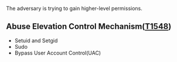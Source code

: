The adversary is trying to gain higher-level permissions.

## Abuse Elevation Control Mechanism([T1548](https://attack.mitre.org/techniques/T1548/))
   - Setuid and Setgid
   - Sudo
   - Bypass User Account Control(UAC)
